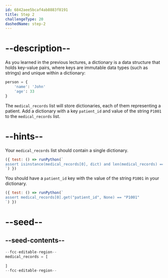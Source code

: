 ```yaml
---
id: 6842aee5bcaf4ab8883f8191
title: Step 2
challengeType: 20
dashedName: step-2
---
```


# --description--

As you learned in the previous lectures, a dictionary is a data structure that holds key-value pairs, where keys are immutable data types (such as strings) and unique within a dictionary:

```py
person = {
    'name': 'John'
    'age': 33
}
```

The `medical_records` list will store dictionaries, each of them representing a patient. Add a dictionary with a key `patient_id` and value of the string `P1001` to the `medical_records` list.

# --hints--

Your `medical_records` list should contain a single dictionary.

```js
({ test: () => runPython(`
assert isinstance(medical_records[0], dict) and len(medical_records) == 1
`) })
```

You should have a `patient_id` key with the value of the string `P1001` in your dictionary.

```js
({ test: () => runPython(`
assert medical_records[0].get("patient_id", None) == "P1001"
`) })
```

# --seed--

## --seed-contents--

```py
--fcc-editable-region--
medical_records = [
    
]
--fcc-editable-region--
```
